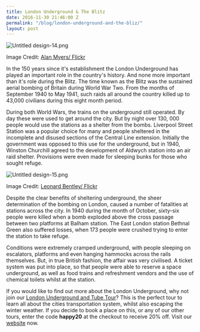 ```yaml
---
title: London Underground & The Blitz
date: 2016-11-30 21:46:00 Z
permalink: "/blog/london-underground-and-the-bliz/"
layout: post
---
```


![Untitled design-14.png](/uploads/Untitled%20design-14.png)

Image Credit: [Alan Myers/ Flickr](https://www.flickr.com/photos/myeral/2702721953/in/photolist-57Qa5n-2frL6t-duDv3P-9A2Ycb-gXnfgZ-abHMKY-bijaCM-nFsmg2-axQk81-nYQeUF-abT66y-7UqGkG-iZfqju-s7GemK-gXnfdn-ayzXgK-atwxPP-2xTsv-8aQBo4-gUnu-oHHpH5-9zZ2rg-iWA6FY-oYaPj5-kLynaa-abzZ8W-s3qbLR-pw2osv-8aQBng-b7LsqP-drDJHZ-9RCQhw-q25d4s-ok8nGc-huMZK-abqsEA-qFDBcv-pB5qmX-eCXeM2-nLv7k6-BtcWbK-8xzgLL-qFBYcn-jsxPjx-8XkhBk-huN3P-8EoYq6-6LHjZn-dQMi9N-eD4r5o/)

In the 150 years since it's establishment the London Underground has played an important role in the country's history. And none more important than it's role during the Blitz. The time known as the Blitz was the sustained aerial bombing of Britain during World War Two. From the months of September 1940 to May 1941, such raids all around the country killed up to 43,000 civilians during this eight month period.

During both World Wars, the trains on the underground still operated. By day these were used to get around the city. But by night over 130, 000 people would use the stations as a shelter from the bombs. Liverpool Street Station was a popular choice for many and people sheltered in the incomplete and disused sections of the Central Line extension. Initially the government was opposed to this use for the underground, but in 1940, Winston Churchill agreed to the development of Aldwych station into an air raid shelter. Provisions were even made for sleeping bunks for those who sought refuge.

![Untitled design-15.png](/uploads/Untitled%20design-15.png)

Image Credit: [Leonard Bentley/ Flickr](https://www.flickr.com/photos/31363949@N02/14229976535/in/photolist-nFsmg2-axQk81-nYQeUF-abT66y-7UqGkG-iZfqju-s7GemK-gXnfdn-ayzXgK-atwxPP-2xTsv-8aQBo4-gUnu-oHHpH5-9zZ2rg-iWA6FY-oYaPj5-kLynaa-abzZ8W-s3qbLR-pw2osv-8aQBng-b7LsqP-drDJHZ-9RCQhw-q25d4s-ok8nGc-huMZK-abqsEA-qFDBcv-pB5qmX-eCXeM2-nLv7k6-BtcWbK-8xzgLL-qFBYcn-jsxPjx-8XkhBk-huN3P-8EoYq6-6LHjZn-dQMi9N-eD4r5o-6LHiMM-8Es8XC-6LHisM-9zYZvc-qVMg6C-9zYYHg-fM2GF)

Despite the clear benefits of sheltering underground, the sheer determination of the bombing on London, caused a number of fatalities at stations across the city. In 1940 during the month of October, sixty-six people were killed when a bomb exploded above the cross passage between two platforms at Balham station. The East London station Bethnal Green also suffered losses, when 173 people were crushed trying to enter the station to take refuge.

Conditions were extremely cramped underground, with people sleeping on escalators, platforms and even hanging hammocks across the rails themselves. But, in true British fashion, the affair was very civilised.  A ticket system was put into place, so that people were able to reserve a space underground, as well as food trains and refreshment vendors and the use of chemical toilets whilst at the station.

If you would like to find out more about the London Underground, why not join our [London Underground and Tube Tour](https://www.insider-london.co.uk/tours/london-underground-and-tube-tour/)? This is the perfect tour to learn all about the cities transportation system, whilst also escaping the winter weather. If you decide to book a place on this, or any of our other tours, enter the code **happy20** at the checkout to receive 20% off. Visit our [website](https://www.insider-london.co.uk) now.